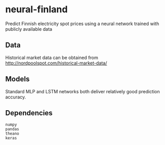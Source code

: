 # neural-finland
Predict Finnish electricity spot prices using a neural network trained with publicly available data

## Data
Historical market data can be obtained from http://nordpoolspot.com/historical-market-data/

## Models
Standard MLP and LSTM networks both deliver relatively good prediction accuracy.

## Dependencies
```
numpy
pandas
theano
keras
```
